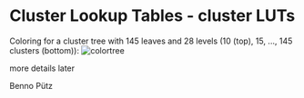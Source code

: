 # Cluster Lookup Tables - cluster LUTs

Coloring for a cluster tree with 145 leaves and 28 levels (10 (top), 15, ..., 145 clusters (bottom)):
![colortree](reference/colortree.png)


more details later

Benno Pütz 